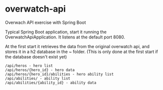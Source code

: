 # overwatch-api
Overwach API exercise with Spring Boot

Typical Spring Boot application, start it running the OverwatchApiApplication.
It listens at the default port 8080.

At the first start it retrieves the data from the original overwatch api, and stores it in a h2 database in the ~ folder.
(This is only done at the first start if the database doesn't exist yet)

```
/api/heros - hero list
/api/heros/{hero_id} - hero data
/api/heros/{hero_id}/abilities - hero ability list
/api/abilities/ - ability list
/api/abilities/{ability_id} - ability data
```

